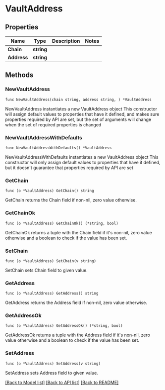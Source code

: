 # VaultAddress

## Properties

Name | Type | Description | Notes
------------ | ------------- | ------------- | -------------
**Chain** | **string** |  | 
**Address** | **string** |  | 

## Methods

### NewVaultAddress

`func NewVaultAddress(chain string, address string, ) *VaultAddress`

NewVaultAddress instantiates a new VaultAddress object
This constructor will assign default values to properties that have it defined,
and makes sure properties required by API are set, but the set of arguments
will change when the set of required properties is changed

### NewVaultAddressWithDefaults

`func NewVaultAddressWithDefaults() *VaultAddress`

NewVaultAddressWithDefaults instantiates a new VaultAddress object
This constructor will only assign default values to properties that have it defined,
but it doesn't guarantee that properties required by API are set

### GetChain

`func (o *VaultAddress) GetChain() string`

GetChain returns the Chain field if non-nil, zero value otherwise.

### GetChainOk

`func (o *VaultAddress) GetChainOk() (*string, bool)`

GetChainOk returns a tuple with the Chain field if it's non-nil, zero value otherwise
and a boolean to check if the value has been set.

### SetChain

`func (o *VaultAddress) SetChain(v string)`

SetChain sets Chain field to given value.


### GetAddress

`func (o *VaultAddress) GetAddress() string`

GetAddress returns the Address field if non-nil, zero value otherwise.

### GetAddressOk

`func (o *VaultAddress) GetAddressOk() (*string, bool)`

GetAddressOk returns a tuple with the Address field if it's non-nil, zero value otherwise
and a boolean to check if the value has been set.

### SetAddress

`func (o *VaultAddress) SetAddress(v string)`

SetAddress sets Address field to given value.



[[Back to Model list]](../README.md#documentation-for-models) [[Back to API list]](../README.md#documentation-for-api-endpoints) [[Back to README]](../README.md)


